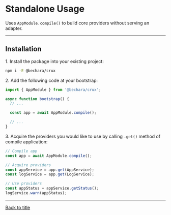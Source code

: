 # Standalone Usage

Uses `AppModule.compile()` to build core providers without serving an adapter.

---

## Installation

1\. Install the package into your existing project:

```sh
npm i -E @bechara/crux
```

2\. Add the following code at your bootstrap:

```ts
import { AppModule } from '@bechara/crux';

async function bootstrap() {
  // ...

  const app = await AppModule.compile();

  // ...
}
```

3\. Acquire the providers you would like to use by calling `.get()` method of compile application:

```ts
// Compile app
const app = await AppModule.compile();

// Acquire providers
const appService = app.get(AppService);
const logService = app.get(LogService);

// Use providers
const appStatus = appService.getStatus();
logService.warn(appStatus);
```

---

[Back to title](../../README.md)
